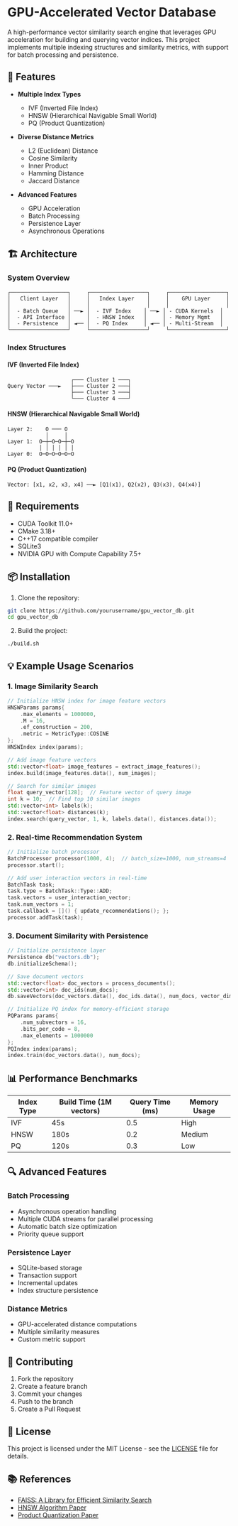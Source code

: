 # GPU-Accelerated Vector Database

A high-performance vector similarity search engine that leverages GPU acceleration for building and querying vector indices. This project implements multiple indexing structures and similarity metrics, with support for batch processing and persistence.

## 🚀 Features

- **Multiple Index Types**
  - IVF (Inverted File Index)
  - HNSW (Hierarchical Navigable Small World)
  - PQ (Product Quantization)

- **Diverse Distance Metrics**
  - L2 (Euclidean) Distance
  - Cosine Similarity
  - Inner Product
  - Hamming Distance
  - Jaccard Distance

- **Advanced Features**
  - GPU Acceleration
  - Batch Processing
  - Persistence Layer
  - Asynchronous Operations

## 🏗️ Architecture

### System Overview
```
┌──────────────────┐     ┌──────────────────┐     ┌──────────────────┐
│   Client Layer   │     │   Index Layer    │     │    GPU Layer     │
│                  │     │                  │     │                  │
│  - Batch Queue   │ ──► │  - IVF Index    │ ──► │ - CUDA Kernels  │
│  - API Interface │     │  - HNSW Index   │     │ - Memory Mgmt   │
│  - Persistence   │ ◄── │  - PQ Index     │ ◄── │ - Multi-Stream  │
└──────────────────┘     └──────────────────┘     └──────────────────┘
```

### Index Structures

#### IVF (Inverted File Index)
```
                    ┌─── Cluster 1 ───┐
Query Vector ───►   ├─── Cluster 2 ───┤
                    ├─── Cluster 3 ───┤
                    └─── Cluster 4 ───┘
```

#### HNSW (Hierarchical Navigable Small World)
```
Layer 2:    O ─── O
            │     │
Layer 1:  O─┼─O─O─┼─O
          │ │ │ │ │ │
Layer 0:  O─O─O─O─O─O
```

#### PQ (Product Quantization)
```
Vector: [x1, x2, x3, x4] ──► [Q1(x1), Q2(x2), Q3(x3), Q4(x4)]
```

## 🔧 Requirements

- CUDA Toolkit 11.0+
- CMake 3.18+
- C++17 compatible compiler
- SQLite3
- NVIDIA GPU with Compute Capability 7.5+

## 📦 Installation

1. Clone the repository:
```bash
git clone https://github.com/yourusername/gpu_vector_db.git
cd gpu_vector_db
```

2. Build the project:
```bash
./build.sh
```

## 💡 Example Usage Scenarios

### 1. Image Similarity Search
```cpp
// Initialize HNSW index for image feature vectors
HNSWParams params{
    .max_elements = 1000000,
    .M = 16,
    .ef_construction = 200,
    .metric = MetricType::COSINE
};
HNSWIndex index(params);

// Add image feature vectors
std::vector<float> image_features = extract_image_features();
index.build(image_features.data(), num_images);

// Search for similar images
float query_vector[128];  // Feature vector of query image
int k = 10;  // Find top 10 similar images
std::vector<int> labels(k);
std::vector<float> distances(k);
index.search(query_vector, 1, k, labels.data(), distances.data());
```

### 2. Real-time Recommendation System
```cpp
// Initialize batch processor
BatchProcessor processor(1000, 4);  // batch_size=1000, num_streams=4
processor.start();

// Add user interaction vectors in real-time
BatchTask task;
task.type = BatchTask::Type::ADD;
task.vectors = user_interaction_vector;
task.num_vectors = 1;
task.callback = []() { update_recommendations(); };
processor.addTask(task);
```

### 3. Document Similarity with Persistence
```cpp
// Initialize persistence layer
Persistence db("vectors.db");
db.initializeSchema();

// Save document vectors
std::vector<float> doc_vectors = process_documents();
std::vector<int> doc_ids(num_docs);
db.saveVectors(doc_vectors.data(), doc_ids.data(), num_docs, vector_dim);

// Initialize PQ index for memory-efficient storage
PQParams params{
    .num_subvectors = 16,
    .bits_per_code = 8,
    .max_elements = 1000000
};
PQIndex index(params);
index.train(doc_vectors.data(), num_docs);
```

## 📊 Performance Benchmarks

| Index Type | Build Time (1M vectors) | Query Time (ms) | Memory Usage |
|------------|------------------------|-----------------|--------------|
| IVF        | 45s                   | 0.5            | High         |
| HNSW       | 180s                  | 0.2            | Medium       |
| PQ         | 120s                  | 0.3            | Low          |

## 🔍 Advanced Features

### Batch Processing
- Asynchronous operation handling
- Multiple CUDA streams for parallel processing
- Automatic batch size optimization
- Priority queue support

### Persistence Layer
- SQLite-based storage
- Transaction support
- Incremental updates
- Index structure persistence

### Distance Metrics
- GPU-accelerated distance computations
- Multiple similarity measures
- Custom metric support

## 🤝 Contributing

1. Fork the repository
2. Create a feature branch
3. Commit your changes
4. Push to the branch
5. Create a Pull Request

## 📄 License

This project is licensed under the MIT License - see the [LICENSE](LICENSE) file for details.

## 📚 References

- [FAISS: A Library for Efficient Similarity Search](https://github.com/facebookresearch/faiss)
- [HNSW Algorithm Paper](https://arxiv.org/abs/1603.09320)
- [Product Quantization Paper](https://hal.inria.fr/inria-00514462v2/document)
